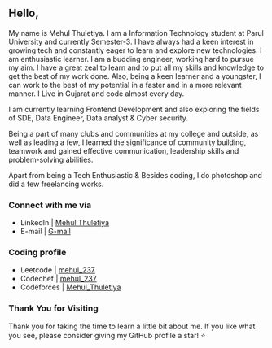 
## Hello,

My name is Mehul Thuletiya. I am a Information Technology student at Parul University and currently Semester-3. I have always had a keen interest in growing tech and constantly eager to learn and explore new technologies. I am enthusiastic learner. I am a budding engineer, working hard to pursue my aim. I have a great zeal to learn and to put all my skills and knowledge to get the best of my work done. Also, being a keen learner and a youngster, I can work to the best of my potential in a faster and in a more relevant manner. I Live in Gujarat and code almost every day. 

I am currently learning Frontend Development and also exploring the fields of SDE, Data Engineer, Data analyst & Cyber security.

Being a part of many clubs and communities at my college and outside, as well as leading a few, I learned the significance of community building, teamwork and gained effective communication, leadership skills and problem-solving abilities.

Apart from being a Tech Enthusiastic & Besides coding, I do photoshop and did a few freelancing works.


### Connect with me via

- LinkedIn  | [Mehul Thuletiya](https://www.linkedin.com/in/mehul-thuletiya/)
- E-mail  | [G-mail](mehulthuletiya26@gmail.com)

### Coding profile

- Leetcode  | [mehul_237](https://leetcode.com/mehul_237/)
- Codechef  | [mehul_237](https://www.codechef.com/users/mehul_237)
- Codeforces  | [Mehul_Thuletiya](https://codeforces.com/profile/Mehul_Thuletiya)

### Thank You for Visiting
Thank you for taking the time to learn a little bit about me. If you like what you see, please consider giving my GitHub profile a star! ⭐️
